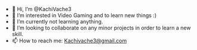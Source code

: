 - 👋 Hi, I’m @KachiVache3
- 👀 I’m interested in Video Gaming and to learn new things :)
- 🌱 I’m currently not learning anything.
- 💞️ I’m looking to collaborate on any minor projects in order to learn a new skill.
- 📫 How to reach me: Kachivache3@gmail.com

<!---
KachiVache3/KachiVache3 is a ✨ special ✨ repository because its `README.md` (this file) appears on your GitHub profile.
You can click the Preview link to take a look at your changes.
--->
